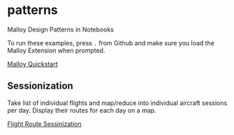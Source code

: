 # patterns
Malloy Design Patterns in Notebooks

To run these examples, press `.` from Github and make sure you load the Malloy Extension when prompted.


[Malloy Quickstart](quickstart.malloynb)

## Sessionization
Take list of individual flights and map/reduce into individual aircraft sessions per day.  Display their routes for each day on a map.

[Flight Route Sessinization](flight_routes.malloynb)
